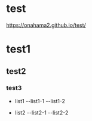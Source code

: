 # test
https://onahama2.github.io/test/

# test1
## test2
### test3

- list1
--list1-1
--list1-2

- list2
--list2-1
--list2-2